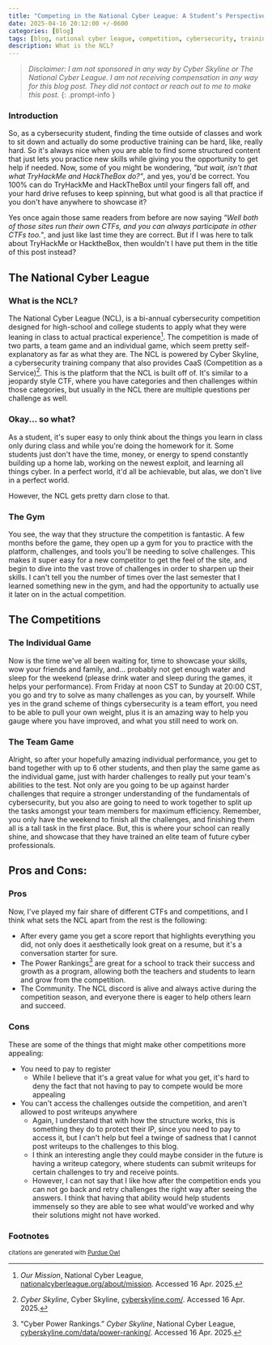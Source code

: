 ```yaml
---
title: "Competing in the National Cyber League: A Student’s Perspective"
date: 2025-04-16 20:12:00 +/-0600
categories: [Blog]
tags: [blog, national cyber league, competition, cybersecurity, training]
description: What is the NCL?
---
```


> *Disclaimer: I am not sponsored in any way by Cyber Skyline or The National Cyber League. I am not receiving compensation in any way for this blog post. They did not contact or reach out to me to make this post.*
{: .prompt-info }


### Introduction
So, as a cybersecurity student, finding the time outside of classes and work to sit down and actually do some productive training can be hard, like, really hard. So it's always nice when you are able to find some structured content that just lets you practice new skills while giving you the opportunity to get help if needed. Now, some of you might be wondering, *"but wait, isn't that what TryHackMe and HackTheBox do?"*, and yes, you'd be correct. You 100% can do TryHackMe and HackTheBox until your fingers fall off, and your hard drive refuses to keep spinning, but what good is all that practice if you don't have anywhere to showcase it?

Yes once again those same readers from before are now saying *"Well both of those sites run their own CTFs, and you can always participate in other CTFs too."*, and just like last time they are correct. But if I was here to talk about TryHackMe or HacktheBox, then wouldn't I have put them in the title of this post instead?


## The National Cyber League
### What is the NCL?
The National Cyber League (NCL), is a bi-annual cybersecurity competition designed for high-school and college students to apply what they were leaning in class to actual practical experience[^ft-1]. The competition is made of two parts, a team game and an individual game, which seem pretty self-explanatory as far as what they are. The NCL is powered by Cyber Skyline, a cybersecurity training company that also provides CaaS (Competition as a Service)[^ft-2]. This is the platform that the NCL is built off of. It's similar to a jeopardy style CTF, where you have categories and then challenges within those categories, but usually in the NCL there are multiple questions per challenge as well.

### Okay... so what?
As a student, it's super easy to only think about the things you learn in class only during class and while you're doing the homework for it. Some students just don't have the time, money, or energy to spend constantly building up a home lab, working on the newest exploit, and learning all things cyber. In a perfect world, it'd all be achievable, but alas, we don't live in a perfect world.

However, the NCL gets pretty darn close to that.

### The Gym
You see, the way that they structure the competition is fantastic. A few months before the game, they open up a gym for you to practice with the platform, challenges, and tools you'll be needing to solve challenges. This makes it super easy for a new competitor to get the feel of the site, and begin to dive into the vast trove of challenges in order to sharpen up their skills. I can't tell you the number of times over the last semester that I learned something new in the gym, and had the opportunity to actually use it later on in the actual competition.


## The Competitions
### The Individual Game
Now is the time we've all been waiting for, time to showcase your skills, wow your friends and family, and... probably not get enough water and sleep for the weekend (please drink water and sleep during the games, it helps your performance). From Friday at noon CST to Sunday at 20:00 CST, you go and try to solve as many challenges as you can, by yourself. While yes in the grand scheme of things cybersecurity is a team effort, you need to be able to pull your own weight, plus it is an amazing way to help you gauge where you have improved, and what you still need to work on.


### The Team Game
Alright, so after your hopefully amazing individual performance, you get to band together with up to 6 other students, and then play the same game as the individual game, just with harder challenges to really put your team's abilities to the test. Not only are you going to be up against harder challenges that require a stronger understanding of the fundamentals of cybersecurity, but you also are going to need to work together to split up the tasks amongst your team members for maximum efficiency. Remember, you only have the weekend to finish all the challenges, and finishing them all is a tall task in the first place. But, this is where your school can really shine, and showcase that they have trained an elite team of future cyber professionals.

## Pros and Cons:
### Pros
Now, I've played my fair share of different CTFs and competitions, and I think what sets the NCL apart from the rest is the following:
- After every game you get a score report that highlights everything you did, not only does it aesthetically look great on a resume, but it's a conversation starter for sure.
- The Power Rankings[^ft-3] are great for a school to track their success and growth as a program, allowing both the teachers and students to learn and grow from the competition.
- The Community. The NCL discord is alive and always active during the competition season, and everyone there is eager to help others learn and succeed.

### Cons
These are some of the things that might make other competitions more appealing:
- You need to pay to register
  - While I believe that it's a great value for what you get, it's hard to deny the fact that not having to pay to compete would be more appealing
- You can't access the challenges outside the competition, and aren't allowed to post writeups anywhere
  - Again, I understand that with how the structure works, this is something they do to protect their IP, since you need to pay to access it, but I can't help but feel a twinge of sadness that I cannot post writeups to the challenges to this blog.
  - I think an interesting angle they could maybe consider in the future is having a writeup category, where students can submit writeups for certain challenges to try and receive points.
  - However, I can not say that I like how after the competition ends you can not go back and retry challenges the right way after seeing the answers. I think that having that ability would help students immensely so they are able to see what would've worked and why their solutions might not have worked.



### Footnotes
<sub>citations are generated with [Purdue Owl](https://owl.purdue.edu/owl/index.html)</sub>

[^ft-1]: *Our Mission*, National Cyber League, [nationalcyberleague.org/about/mission](https://nationalcyberleague.org/about/mission). Accessed 16 Apr. 2025.
[^ft-2]: *Cyber Skyline*, Cyber Skyline, [cyberskyline.com/](https://cyberskyline.com). Accessed 16 Apr. 2025.
[^ft-3]: “Cyber Power Rankings.” *Cyber Skyline*, National Cyber League, [cyberskyline.com/data/power-ranking/](https://cyberskyline.com/data/power-ranking/). Accessed 16 Apr. 2025.
